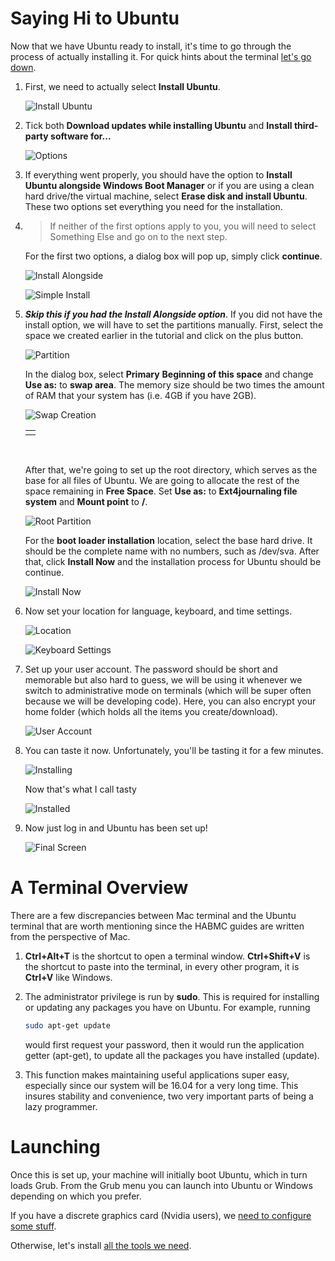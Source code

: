 # Saying Hi to Ubuntu

Now that we have Ubuntu ready to install, it's time to go through the process of actually installing it. For quick hints about the terminal [let's go down](#a-terminal-overview).

1. First, we need to actually select **Install Ubuntu**.

   ![Install Ubuntu](https://i.imgur.com/Eej2n88.png)

2. Tick both **Download updates while installing Ubuntu** and **Install third-party software for...**

   ![Options](https://i.imgur.com/UB3frbP.png)

3. If everything went properly, you should have the option to **Install Ubuntu alongside Windows Boot Manager** or if you are using a clean hard drive/the virtual machine, select **Erase disk and install Ubuntu**. These two options set everything you need for the installation. 

4. > If neither of the first options apply to you, you will need to select Something Else and go on to the next step. 

   For the first two options, a dialog box will pop up, simply click **continue**.

   ![Install Alongside](https://i.imgur.com/tgurgp4.png)

   ![Simple Install](https://i.imgur.com/wriWeyn.png)

5. ***Skip this if you had the Install Alongside option***. If you did not have the install option, we will have to set the partitions manually. First, select the space we created earlier in the tutorial and click on the plus button.

   ![Partition](https://i.imgur.com/rwxkzQm.png)

   In the dialog box, select **Primary** **Beginning of this space** and change **Use as:** to **swap area**. The memory size should be two times the amount of RAM that your system has (i.e. 4GB if you have 2GB).

   ![Swap Creation](https://i.imgur.com/zzlk133.png)

   |      |
   | ---- |
   |      |

   ​

   After that, we're going to set up the root directory, which serves as the base for all files of Ubuntu. We are going to allocate the rest of the space remaining in **Free Space**. Set **Use as:** to **Ext4journaling file system** and **Mount point** to **/**.

   ![Root Partition](https://i.imgur.com/3qz2jb8.png)

   For the **boot loader installation** location, select the base hard drive. It should be the complete name with no numbers, such as /dev/sva. After that, click **Install Now** and the installation process for Ubuntu should be continue.

   ![Install Now](https://i.imgur.com/RDlpBEG.png)
   

6. Now set your location for language, keyboard, and time settings.

   ![Location](https://i.imgur.com/EC55JoP.png)

   ![Keyboard Settings](https://i.imgur.com/3zEsRI2.png)

7. Set up your user account. The password should be short and memorable but also hard to guess, we will be using it whenever we switch to administrative mode on terminals (which will be super often because we will be developing code). Here, you can also encrypt your home folder (which holds all the items you create/download).

   ![User Account](https://i.imgur.com/a44OvRu.png)

8. You can taste it now. Unfortunately, you'll be tasting it for a few minutes.

   ![Installing](https://i.imgur.com/5gOeQfp.png)

   Now that's what I call tasty

   ![Installed](https://i.imgur.com/8DLxl49.png)

9. Now just log in and Ubuntu has been set up!

   ![Final Screen](https://i.imgur.com/mU5a3Hk.png)

   ### 

# A Terminal Overview

There are a few discrepancies between Mac terminal and the Ubuntu terminal that are worth mentioning since the HABMC guides are written from the perspective of Mac.

1. **Ctrl+Alt+T** is the shortcut to open a terminal window. **Ctrl+Shift+V** is the shortcut to paste into the terminal, in every other program, it is **Ctrl+V** like Windows.

2. The administrator privilege is run by  **sudo**. This is required for installing or updating any packages you have on Ubuntu. For example, running

   ```bash
   sudo apt-get update
   ```

   would first request your password, then it would run the application getter (apt-get), to update all the packages you  have installed (update).

3. This function makes maintaining useful applications super easy, especially since our system will be 16.04 for a very long time. This insures stability and convenience, two very important parts of being a lazy programmer.

# Launching

Once this is set up, your machine will initially boot Ubuntu, which in turn loads Grub. From the Grub menu you can launch into Ubuntu or Windows depending on which you prefer.

If you have a discrete graphics card (Nvidia users), we [need to configure some stuff][].

Otherwise, let's install [all the tools we need][].



[//]: # "The lonely links used in this guide"

[need to configure some stuff]: https://github.com/stanford-ssi/habmc-tutorials/blob/master/Ubuntu/Ubuntu_Required_Programs.md
[all the tools we need]: https://github.com/stanford-ssi/habmc-tutorials/blob/master/Ubuntu/Ubuntu_Required_Programs.md "This will be the docker tools installation guide"

